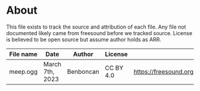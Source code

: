 # About

This file exists to track the source and attribution of each file. Any file not documented likely came from freesound before we tracked source. License is believed to be open source but assume author holds as ARR.

| File name | Date            | Author    | License   | URL used                                             |
|-----------|-----------------|-----------|-----------|------------------------------------------------------|
| meep.ogg  | March 7th, 2023 | Benboncan | CC BY 4.0 | https://freesound.org/people/Benboncan/sounds/82481/ |